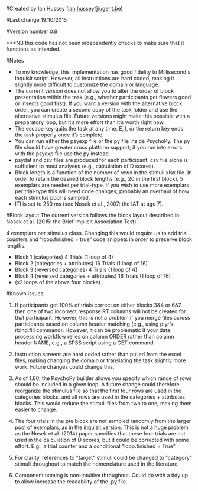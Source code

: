 #Created by
Ian Hussey (ian.hussey@ugent.be)

#Last change
19/10/2015

#Version number
0.8

***NB this code has not been independently checks to make sure that it functions as intended.

#Notes
- To my knowledge, this implementation has good fidelity to Millisecond's Inquisit script. However, all instructions are hard coded, making it slightly more difficult to customize the domain or language.
- The current version does not allow you to alter the order of block presentation within the task (e.g., whether participants get flowers good or insects good first). If you want a version with the alternative block order, you can create a second copy of the task folder and use the alternative stimulus file. Future versions might make this possible with a preparatory loop, but it’s more effort than it’s worth right now.
- The escape key quits the task at any time. E, I, or the return key ends the task properly once it’s complete.
- You can run either the psyexp file or the py file inside PsychoPy. The py file should have greater cross platform support; if you run into errors with the psyexp file use the py instead.
- psydat and csv files are produced for each participant. csv file alone is sufficient to most analyses (e.g., calculation of D scores).
- Block length is a function of the number of rows in the stimuli.xlsx file. In order to retain the desired block lengths (e.g., 20 in the first block), 5 exemplars are needed per trial-type. If you wish to use more exemplars per trial-type this will need code changes; probably an overhaul of how each stimulus pool is sampled. 
- ITI is set to 250 ms (see Nosek et al., 2007: the IAT at age 7).

#Block layout
The current version follows the block layout described in Nosek et al. (2015: the Brief Implicit Association Test).

4 exemplars per stimulus class. Changing this would require us to add trial counters and “loop.finished = true” code snippets in order to preserve block lengths.

- Block 1 (categories) 4 Trials (1 loop of 4)
- Block 2 (categories + attributes) 16 Trials (1 loop of 16)
- Block 3 (reversed categories) 4 Trials (1 loop of 4)
- Block 4 (reversed categories + attributes) 16 Trials (1 loop of 16)
- (x2 loops of the above four blocks)

#Known issues
1. If participants get 100% of trials correct on either blocks 3&4 or 6&7 then one of two incorrect response RT columns will not be created for that participant. However, this is not a problem if you merge files across participants based on column header matching (e.g., using plyr’s rbind.fill command). However, it can be problematic if your data processing workflow relies on column ORDER rather than column header NAME, e.g., a SPSS script using a GET command.

2. Instruction screens are hard coded rather than pulled from the excel files, making changing the domain or translating the task slightly more work. Future changes could change this.

3. As of 1.80, the PsychoPy builder allows you specify which range of rows should be included in a given loop. A future change could therefore reorganize the stimulus file so that the first four rows are used in the categories blocks, and all rows are used in the categories + attributes blocks. This would reduce the stimuli files from two to one, making them easier to change. 

4. The four trials in the pre block are not sampled randomly from the larger pool of exemplars, as in the inquisit version. This is not a huge problem as the Nosek et al. (2014) paper specifies that these four trials are not used in the calculation of D scores, but it could be corrected with some effort. E.g., a trial counter and a conditional "loop.finished = True".

5. For clarity, references to "target" stimuli could be changed to "category" stimuli throughout to match the nomenclature used in the literature. 

6. Component naming is non-intuitive throughout. Could do with a tidy up to allow increase the readability of the .py file. 